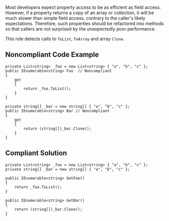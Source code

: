 
Most developers expect property access to be as efficient as field access. However, if a property returns a copy of an array or collection, it will be much slower than simple field access, contrary to the caller's likely expectations. Therefore, such properties should be refactored into methods so that callers are not surprised by the unexpectedly poor performance.

This rule detects calls to `ToList`, `ToArray` and array `Clone`.

## Noncompliant Code Example


    private List<string> _foo = new List<string> { "a", "b", "c" };
    public IEnumerable<string> Foo  // Noncompliant
    {
        get
        {
            return _foo.ToList();
        }
    }
    
    private string[] _bar = new string[] { "a", "b", "c" };
    public IEnumerable<string> Bar // Noncompliant
    {
        get
        {
            return (string[])_bar.Clone();
        }
    }


## Compliant Solution


    private List<string> _foo = new List<string> { "a", "b", "c" };
    private string[] _bar = new string[] { "a", "b", "c" };
    
    public IEnumerable<string> GetFoo()
    {
        return _foo.ToList();
    }
    
    public IEnumerable<string> GetBar()
    {
        return (string[])_bar.Clone();
    }

